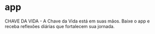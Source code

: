 # app
CHAVE DA VIDA - A Chave da Vida está em suas mãos. Baixe o app e receba reflexões diárias que fortalecem sua jornada.
